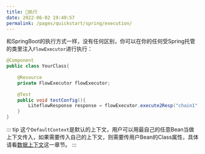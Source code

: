 ```yaml
---
title: 🛫执行
date: 2022-06-02 19:49:57
permalink: /pages/quickstart/spring/execution/
---
```


和SpringBoot的执行方式一样，没有任何区别，你可以在你的任何受Spring托管的类里注入`FlowExecutor`进行执行：

```java
@Component
public class YourClass{
    
    @Resource
    private FlowExecutor flowExecutor;
    
    @Test
    public void testConfig(){
        LiteflowResponse response = flowExecutor.execute2Resp("chain1", "arg");
    }
}
```

::: tip
这个`DefaultContext`是默认的上下文，用户可以用最自己的任意Bean当做上下文传入，如果需要传入自己的上下文，则需要传用户Bean的Class属性，具体请看[数据上下文](/pages/context/info/)这一章节。
:::